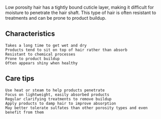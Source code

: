 Low porosity hair has a tightly bound cuticle layer, making it difficult for moisture to penetrate the hair shaft. This type of hair is often resistant to treatments and can be prone to product buildup.

## Characteristics
    Takes a long time to get wet and dry
    Products tend to sit on top of hair rather than absorb
    Resistant to chemical processes
    Prone to product buildup
    Often appears shiny when healthy

## Care tips

    Use heat or steam to help products penetrate
    Focus on lightweight, easily absorbed products
    Regular clarifying treatments to remove buildup
    Apply products to damp hair to improve absorption
    May better tolerate sulfates than other porosity types and even benefit from them
